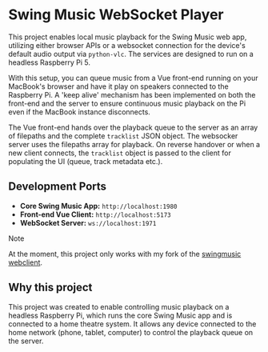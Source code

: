 # Swing Music WebSocket Player

This project enables local music playback for the Swing Music web app, utilizing either browser APIs or a websocket connection for the device's default audio output via `python-vlc`. The services are designed to run on a headless Raspberry Pi 5.

With this setup, you can queue music from a Vue front-end running on your MacBook's browser and have it play on speakers connected to the Raspberry Pi. A 'keep alive' mechanism has been implemented on both the front-end and the server to ensure continuous music playback on the Pi even if the MacBook instance disconnects.

The Vue front-end hands over the playback queue to the server as an array of filepaths and the complete `tracklist` JSON object. The websocker server uses the filepaths array for playback. On reverse handover or when a new client connects, the `tracklist` object is passed to the client for populating the UI (queue, track metadata etc.).

## Development Ports

- **Core Swing Music App:** `http://localhost:1980`
- **Front-end Vue Client:** `http://localhost:5173`
- **WebSocket Server:** `ws://localhost:1971`

> [!NOTE]
> At the moment, this project only works with my fork of the [swingmusic webclient](https://github.com/gsidhu/webclient/tree/websocket-player).

## Why this project

This project was created to enable controlling music playback on a headless Raspberry Pi, which runs the core Swing Music app and is connected to a home theatre system. It allows any device connected to the home network (phone, tablet, computer) to control the playback queue on the server.
